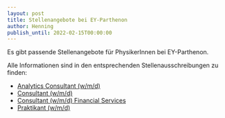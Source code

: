 ```yaml
---
layout: post
title: Stellenangebote bei EY-Parthenon
author: Henning
publish_until: 2022-02-15T00:00:00
---
```


Es gibt passende Stellenangebote für PhysikerInnen bei EY-Parthenon.

Alle Informationen sind in den entsprechenden Stellenausschreibungen zu finden:

* [Analytics Consultant (w/m/d)](/dokumente/ausschreibungen_jobboerse/2021-02-15_ey1.pdf)
* [Consultant (w/m/d)](/dokumente/ausschreibungen_jobboerse/2021-02-15_ey2.pdf)
* [Consultant (w/m/d) Financial Services](/dokumente/ausschreibungen_jobboerse/2021-02-15_ey3.pdf)
* [Praktikant (w/m/d)](/dokumente/ausschreibungen_jobboerse/2021-02-15_ey4.pdf)
